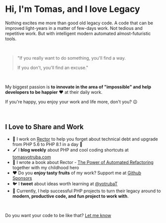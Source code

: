 # Hi, I'm Tomas, and I love Legacy

Nothing excites me more than good old legacy code. A code that can be improved light-years in a matter of few-days work. Not tedious and repetitive work. But with intelligent modern automated almost-futuristic tools.

<br>

> "If you really want to do something, you'll find a way.
>
> If you don't, you'll find an excuse."
 
<br>

My biggest passion is **to innovate in the area of "impossible" and help developers to be happier** :heart: at their daily work. 

If you're happy, you enjoy your work and life more, don't you? :wink:

<br>

## I Love to Share and Work

* :rocket: I work on [Rector](http://github.com/rectorphp/rector) to help you forget about technical debt and upgrade from PHP 5.6 to PHP 8.1 in a day :muscle:
* :paintbrush:  I **blog weekly** about PHP and cool coding shortcuts at [tomasvotruba.com](https://tomasvotruba.com)
* :book: I wrote a book about Rector - [The Power of Automated Refactoring](https://leanpub.com/rector-the-power-of-automated-refactoring) together with my childhood hero
* ❤️ Do you **enjoy tasty fruits** of my work? Support me at [Github Sponsors](https://github.com/sponsors/TomasVotruba) 
* :bird:  I **tweet** about ideas worth learning at [@votrubaT](https://twitter.com/votrubat)
* :hammer: Currently, I help successful PHP projects to turn their legacy around to **modern, productive code, and fun project to work with**.

<br>

Do you want your code to be like that? [Let me know](https://tomasvotruba.com/contact)
